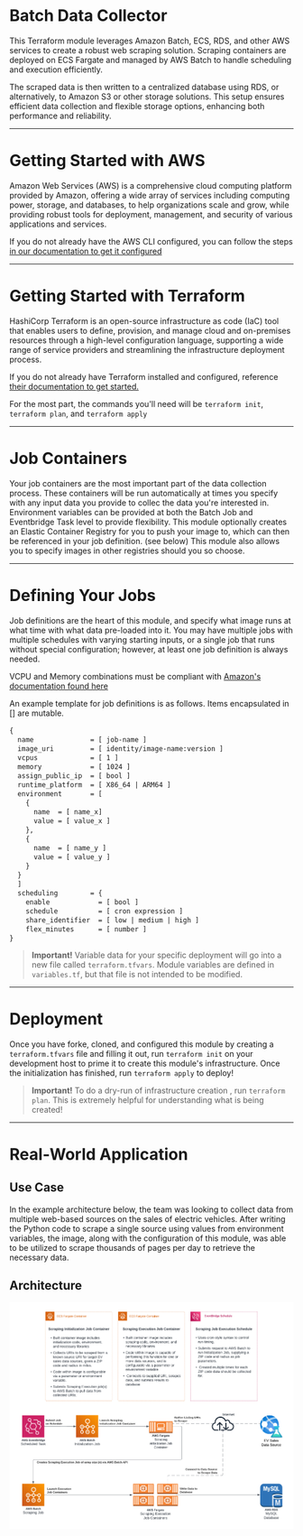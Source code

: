 # Batch Data Collector
This Terraform module leverages Amazon Batch, ECS, RDS, and other AWS services to create a robust web scraping solution. Scraping containers are deployed on ECS Fargate and managed by AWS Batch to handle scheduling and execution efficiently.

The scraped data is then written to a centralized database using RDS, or alternatively, to Amazon S3 or other storage solutions. This setup ensures efficient data collection and flexible storage options, enhancing both performance and reliability.

---

# Getting Started with AWS
Amazon Web Services (AWS) is a comprehensive cloud computing platform provided by Amazon, offering a wide array of services including computing power, storage, and databases, to help organizations scale and grow, while providing robust tools for deployment, management, and security of various applications and services.

If you do not already have the AWS CLI configured, you can follow the steps [in our documentation to get it configured](https://special-adventure-5k92rgy.pages.github.io/aws/using_aws_with_umsi_research.html)

---

# Getting Started with Terraform
HashiCorp Terraform is an open-source infrastructure as code (IaC) tool that enables users to define, provision, and manage cloud and on-premises resources through a high-level configuration language, supporting a wide range of service providers and streamlining the infrastructure deployment process.

If you do not already have Terraform installed and configured, reference [their documentation to get started.](https://developer.hashicorp.com/terraform/tutorials/aws-get-started/install-cli)
  
For the most part, the commands you'll need will be `terraform init`, `terraform plan`, and `terraform apply`

---

# Job Containers
Your job containers are the most important part of the data collection process. These containers will be run automatically at times you specify with any input data you provide to collec the data you're interested in. Environment variables can be provided at both the Batch Job and Eventbridge Task level to provide flexibility. This module optionally creates an Elastic Container Registry for you to push your image to, which can then be referenced in your job definition. (see below) This module also allows you to specify images in other registries should you so choose. 

---

# Defining Your Jobs
Job definitions are the heart of this module, and specify what image runs at what time with what data pre-loaded into it. You may have multiple jobs with multiple schedules with varying starting inputs, or a single job that runs without special configuration; however, at least one job definition is always needed.

VCPU and Memory combinations must be compliant with [Amazon's documentation found here](https://docs.aws.amazon.com/AmazonECS/latest/developerguide/fargate-tasks-services.html#fargate-tasks-size)

An example template for job definitions is as follows. Items encapsulated in [] are mutable. 

```
{ 
  name              = [ job-name ]
  image_uri         = [ identity/image-name:version ]
  vcpus             = [ 1 ]
  memory            = [ 1024 ]
  assign_public_ip  = [ bool ]
  runtime_platform  = [ X86_64 | ARM64 ]
  environment       = [
    {
      name  = [ name_x]
      value = [ value_x ]
    },
    {
      name  = [ name_y ]
      value = [ value_y ]
    }
  }
  ]
  scheduling        = {
    enable            = [ bool ]
    schedule          = [ cron expression ]
    share_identifier  = [ low | medium | high ]
    flex_minutes      = [ number ]
}
```

>**Important!**
> Variable data for your specific deployment will go into a new file called `terraform.tfvars`. Module variables are defined in `variables.tf`, but that file is not intended to be modified.

---

# Deployment
Once you have forke, cloned, and configured this module by creating a `terraform.tfvars` file and filling it out, run `terraform init` on your development host to prime it to create this module's infrastructure. Once the initialization has finished, run `terraform apply` to deploy!

>**Important!**
> To do a dry-run of infrastructure creation , run `terraform plan`. This is extremely helpful for understanding what is being created!

---

# Real-World Application
  
## Use Case
In the example architecture below, the team was looking to collect data from multiple web-based sources on the sales of electric vehicles. After writing the Python code to scrape a single source using values from environment variables, the image, along with the configuration of this module, was able to be utilized to scrape thousands of pages per day to retrieve the necessary data. 

## Architecture 
[![Batch Data Collection Example Architecture](./assets/images/scrape_example.png)](https://special-adventure-pl14j3j.pages.github.io/assets/images/scrape_example.png)
